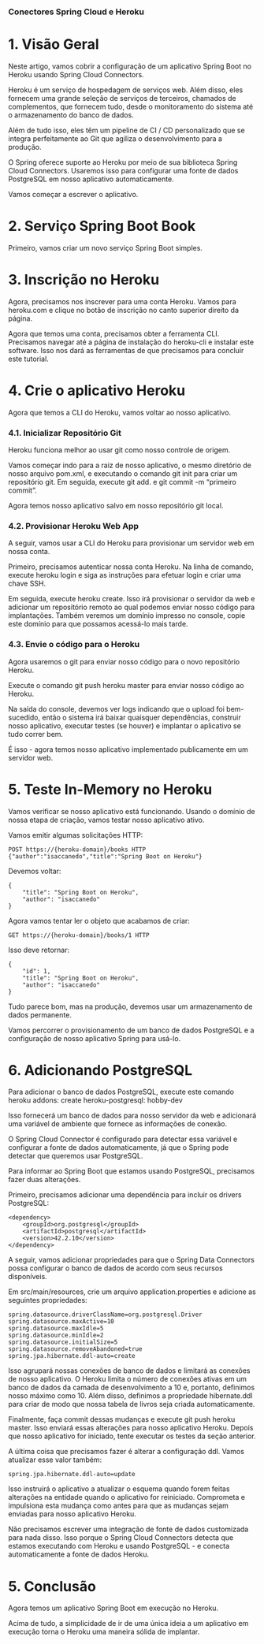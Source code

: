 ### Conectores Spring Cloud e Heroku

# 1. Visão Geral
Neste artigo, vamos cobrir a configuração de um aplicativo Spring Boot no Heroku usando Spring Cloud Connectors.

Heroku é um serviço de hospedagem de serviços web. Além disso, eles fornecem uma grande seleção de serviços de terceiros, chamados de complementos, que fornecem tudo, desde o monitoramento do sistema até o armazenamento do banco de dados.

Além de tudo isso, eles têm um pipeline de CI / CD personalizado que se integra perfeitamente ao Git que agiliza o desenvolvimento para a produção.

O Spring oferece suporte ao Heroku por meio de sua biblioteca Spring Cloud Connectors. Usaremos isso para configurar uma fonte de dados PostgreSQL em nosso aplicativo automaticamente.

Vamos começar a escrever o aplicativo.

# 2. Serviço Spring Boot Book
Primeiro, vamos criar um novo serviço Spring Boot simples.

# 3. Inscrição no Heroku
Agora, precisamos nos inscrever para uma conta Heroku. Vamos para heroku.com e clique no botão de inscrição no canto superior direito da página.

Agora que temos uma conta, precisamos obter a ferramenta CLI. Precisamos navegar até a página de instalação do heroku-cli e instalar este software. Isso nos dará as ferramentas de que precisamos para concluir este tutorial.

# 4. Crie o aplicativo Heroku
Agora que temos a CLI do Heroku, vamos voltar ao nosso aplicativo.

### 4.1. Inicializar Repositório Git
Heroku funciona melhor ao usar git como nosso controle de origem.

Vamos começar indo para a raiz de nosso aplicativo, o mesmo diretório de nosso arquivo pom.xml, e executando o comando git init para criar um repositório git. Em seguida, execute git add. e git commit -m “primeiro commit”.

Agora temos nosso aplicativo salvo em nosso repositório git local.

### 4.2. Provisionar Heroku Web App
A seguir, vamos usar a CLI do Heroku para provisionar um servidor web em nossa conta.

Primeiro, precisamos autenticar nossa conta Heroku. Na linha de comando, execute heroku login e siga as instruções para efetuar login e criar uma chave SSH.

Em seguida, execute heroku create. Isso irá provisionar o servidor da web e adicionar um repositório remoto ao qual podemos enviar nosso código para implantações. Também veremos um domínio impresso no console, copie este domínio para que possamos acessá-lo mais tarde.

### 4.3. Envie o código para o Heroku
Agora usaremos o git para enviar nosso código para o novo repositório Heroku.

Execute o comando git push heroku master para enviar nosso código ao Heroku.

Na saída do console, devemos ver logs indicando que o upload foi bem-sucedido, então o sistema irá baixar quaisquer dependências, construir nosso aplicativo, executar testes (se houver) e implantar o aplicativo se tudo correr bem.

É isso - agora temos nosso aplicativo implementado publicamente em um servidor web.

# 5. Teste In-Memory no Heroku
Vamos verificar se nosso aplicativo está funcionando. Usando o domínio de nossa etapa de criação, vamos testar nosso aplicativo ativo.

Vamos emitir algumas solicitações HTTP:

```
POST https://{heroku-domain}/books HTTP
{"author":"isaccanedo","title":"Spring Boot on Heroku"}
```

Devemos voltar:

```
{
    "title": "Spring Boot on Heroku",
    "author": "isaccanedo"
}
```

Agora vamos tentar ler o objeto que acabamos de criar:

```
GET https://{heroku-domain}/books/1 HTTP
```

Isso deve retornar:

```
{
    "id": 1,
    "title": "Spring Boot on Heroku",
    "author": "isaccanedo"
}
```

Tudo parece bom, mas na produção, devemos usar um armazenamento de dados permanente.

Vamos percorrer o provisionamento de um banco de dados PostgreSQL e a configuração de nosso aplicativo Spring para usá-lo.

# 6. Adicionando PostgreSQL
Para adicionar o banco de dados PostgreSQL, execute este comando heroku addons: create heroku-postgresql: hobby-dev

Isso fornecerá um banco de dados para nosso servidor da web e adicionará uma variável de ambiente que fornece as informações de conexão.

O Spring Cloud Connector é configurado para detectar essa variável e configurar a fonte de dados automaticamente, já que o Spring pode detectar que queremos usar PostgreSQL.

Para informar ao Spring Boot que estamos usando PostgreSQL, precisamos fazer duas alterações.

Primeiro, precisamos adicionar uma dependência para incluir os drivers PostgreSQL:

```
<dependency>
    <groupId>org.postgresql</groupId>
    <artifactId>postgresql</artifactId>
    <version>42.2.10</version>
</dependency>
```

A seguir, vamos adicionar propriedades para que o Spring Data Connectors possa configurar o banco de dados de acordo com seus recursos disponíveis.

Em src/main/resources, crie um arquivo application.properties e adicione as seguintes propriedades:

```
spring.datasource.driverClassName=org.postgresql.Driver
spring.datasource.maxActive=10
spring.datasource.maxIdle=5
spring.datasource.minIdle=2
spring.datasource.initialSize=5
spring.datasource.removeAbandoned=true
spring.jpa.hibernate.ddl-auto=create
```

Isso agrupará nossas conexões de banco de dados e limitará as conexões de nosso aplicativo. O Heroku limita o número de conexões ativas em um banco de dados da camada de desenvolvimento a 10 e, portanto, definimos nosso máximo como 10. Além disso, definimos a propriedade hibernate.ddl para criar de modo que nossa tabela de livros seja criada automaticamente.

Finalmente, faça commit dessas mudanças e execute git push heroku master. Isso enviará essas alterações para nosso aplicativo Heroku. Depois que nosso aplicativo for iniciado, tente executar os testes da seção anterior.

A última coisa que precisamos fazer é alterar a configuração ddl. Vamos atualizar esse valor também:

```
spring.jpa.hibernate.ddl-auto=update
```

Isso instruirá o aplicativo a atualizar o esquema quando forem feitas alterações na entidade quando o aplicativo for reiniciado. Comprometa e impulsiona esta mudança como antes para que as mudanças sejam enviadas para nosso aplicativo Heroku.

Não precisamos escrever uma integração de fonte de dados customizada para nada disso. Isso porque o Spring Cloud Connectors detecta que estamos executando com Heroku e usando PostgreSQL - e conecta automaticamente a fonte de dados Heroku.

# 5. Conclusão
Agora temos um aplicativo Spring Boot em execução no Heroku.

Acima de tudo, a simplicidade de ir de uma única ideia a um aplicativo em execução torna o Heroku uma maneira sólida de implantar.